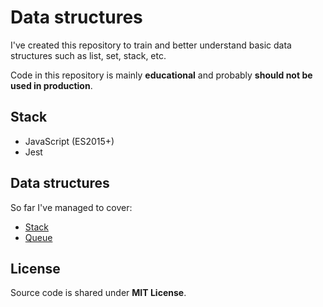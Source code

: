 # Data structures
I've created this repository to train and better understand basic data structures such as list, set, stack, etc. 

Code in this repository is mainly **educational** and probably **should not be used in production**.

## Stack
- JavaScript (ES2015+)
- Jest

## Data structures
So far I've managed to cover:
- <a href="https://en.wikipedia.org/wiki/Stack_(abstract_data_type)">Stack</a>
- <a href="https://en.wikipedia.org/wiki/Queue_(abstract_data_type)">Queue</a>

## License
Source code is shared under **MIT License**.